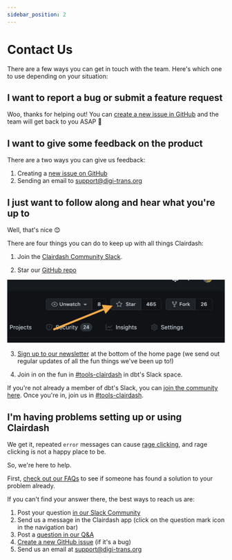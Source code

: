 ```yaml
---
sidebar_position: 2
---
```


# Contact Us

There are a few ways you can get in touch with the team. Here's which one to use depending on your situation:

## I want to report a bug or submit a feature request

Woo, thanks for helping out! You can [create a new issue in GitHub](https://github.com/clairview/clairdash/issues) and the team will get back to you ASAP 🙂

## I want to give some feedback on the product

There are a two ways you can give us feedback:

1. Creating a [new issue on GitHub](https://github.com/clairview/clairdash/issues)
2. Sending an email to support@digi-trans.org

## I just want to follow along and hear what you're up to

Well, that's nice 😊

There are four things you can do to keep up with all things Clairdash:

1. Join the [Clairdash Community Slack](https://join.slack.com/t/clairdash-community/shared_invite/zt-2ehqnrvqt-LbCq7cUSFHAzEj_wMuxg4A).

2. Star our [GitHub repo](https://github.com/clairview/clairdash)

![star github action](./assets/star_github_action.png)

3. [Sign up to our newsletter](https://www.clairdash.com/#wf-form-email-form) at the bottom of the home page (we send out regular updates of all the fun things we've been up to!)

4. Join in on the fun in [#tools-clairdash](https://getdbt.slack.com/archives/C026WJE4A69) in dbt's Slack space.

If you're not already a member of dbt's Slack, you can [join the community here](https://www.getdbt.com/community/join-the-community). Once you're in, join us in [#tools-clairdash](https://getdbt.slack.com/archives/C026WJE4A69).

## I'm having problems setting up or using Clairdash

We get it, repeated `error` messages can cause [rage clicking](https://www.fullstory.com/blog/rage-clicks-turn-analytics-into-actionable-insights/), and rage clicking is not a happy place to be.

So, we're here to help.

First, [check out our FAQs](https://github.com/clairview/clairdash/discussions/categories/q-a) to see if someone has found a solution to your problem already.

If you can't find your answer there, the best ways to reach us are:

1. Post your question [in our Slack Community](https://join.slack.com/t/clairdash-community/shared_invite/zt-2ehqnrvqt-LbCq7cUSFHAzEj_wMuxg4A)
2. Send us a message in the Clairdash app (click on the question mark icon in the navigation bar)
3. Post a [question in our Q&A](https://github.com/clairview/clairdash/discussions/categories/q-a)
4. [Create a new GitHub issue](https://github.com/clairview/clairdash/issues) (if it's a bug)
5. Send us an email at support@digi-trans.org
